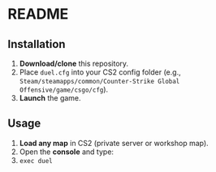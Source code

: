 # README

## Installation
1. **Download/clone** this repository.
2. Place `duel.cfg` into your CS2 config folder (e.g., `Steam/steamapps/common/Counter-Strike Global Offensive/game/csgo/cfg`).
3. **Launch** the game.

## Usage
1. **Load any map** in CS2 (private server or workshop map).
2. Open the **console** and type:
3. `exec duel`
